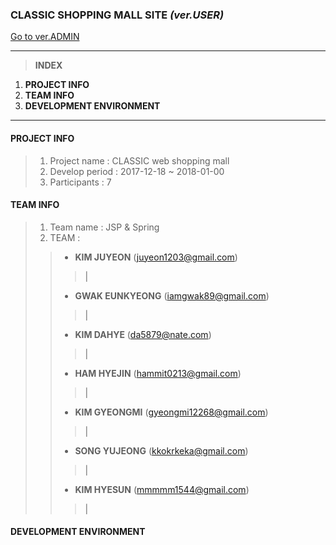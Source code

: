 ### CLASSIC SHOPPING MALL SITE *(ver.USER)*
[Go to ver.ADMIN](https://github.com/juuuu6/classic_admin.git)
***

> __INDEX__
1. __PROJECT INFO__
2. __TEAM INFO__
3. __DEVELOPMENT ENVIRONMENT__

***

#### PROJECT INFO
> 1. Project name : CLASSIC web shopping mall
> 2. Develop period : 2017-12-18 ~ 2018-01-00
> 3. Participants : 7

#### TEAM INFO
> 1. Team name : JSP & Spring
> 2. TEAM :
>> - __KIM JUYEON__ (juyeon1203@gmail.com)
>>> |
>> - __GWAK EUNKYEONG__ (iamgwak89@gmail.com)
>>> |
>> - __KIM DAHYE__ (da5879@nate.com)
>>> |
>> - __HAM HYEJIN__ (hammit0213@gmail.com)
>>> |
>> - __KIM GYEONGMI__ (gyeongmi12268@gmail.com)
>>> |
>> - __SONG YUJEONG__ (kkokrkeka@gmail.com)
>>> |
>> - __KIM HYESUN__ (mmmmm1544@gmail.com)
>>> |

#### DEVELOPMENT ENVIRONMENT
>





